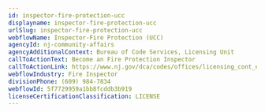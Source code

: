 ```yaml
---
id: inspector-fire-protection-ucc
displayname: inspector-fire-protection-ucc
urlSlug: inspector-fire-protection-ucc
webflowName: Inspector-Fire Protection (UCC)
agencyId: nj-community-affairs
agencyAdditionalContext: Bureau of Code Services, Licensing Unit
callToActionText: Become an Fire Protection Inspector
callToActionLink: https://www.nj.gov/dca/codes/offices/licensing_cont_ed.shtml
webflowIndustry: Fire Inspector
divisionPhone: (609) 984-7834
webflowId: 5f7729959a1bb8fcddb3b919
licenseCertificationClassification: LICENSE
---
```


